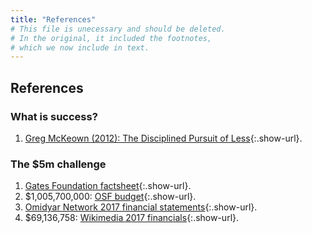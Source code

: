 ```yaml
---
title: "References"
# This file is unecessary and should be deleted.
# In the original, it included the footnotes,
# which we now include in text.
---
```


## References

### What is success?

1.  [Greg McKeown (2012): The Disciplined Pursuit of Less](https://hbr.org/2012/08/the-disciplined-pursuit-of-less){:.show-url}.

### The $5m challenge

1. [Gates Foundation factsheet](https://www.gatesfoundation.org/Who-We-Are/General-Information/Foundation-Factsheet){:.show-url}.
2. $1,005,700,000: [OSF budget](https://www.opensocietyfoundations.org/about/expenditures-budget){:.show-url}.
3. [Omidyar Network 2017 financial statements](https://www.omidyar.com/sites/default/files/financials/2017_AuditedFinancial_Statement.pdf){:.show-url}.
4. $69,136,758: [Wikimedia 2017 financials](https://annual.wikimedia.org/2017/financials.html){:.show-url}.
